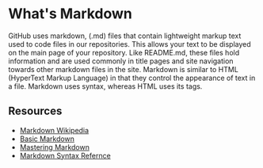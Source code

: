 # What's Markdown
GitHub uses markdown, (.md) files that contain lightweight markup text used to code files in our repositories. This allows your text to be displayed on the main page of your repository. Like README.md, these files hold information and are used commonly in title pages and site navigation towards other markdown files in the site. Markdown is similar to HTML (HyperText Markup Language) in that they control the appearance of text in a file. Markdown uses syntax, whereas HTML uses its tags.

## Resources
- [Markdown Wikipedia](https://en.wikipedia.org/wiki/Markdown)
- [Basic Markdown](https://docs.github.com/en/github/writing-on-github/basic-writing-and-formatting-syntax)
- [Mastering Markdown](https://guides.github.com/features/mastering-markdown/)
- [Markdown Syntax Refernce](https://commonmark.org/help/)
